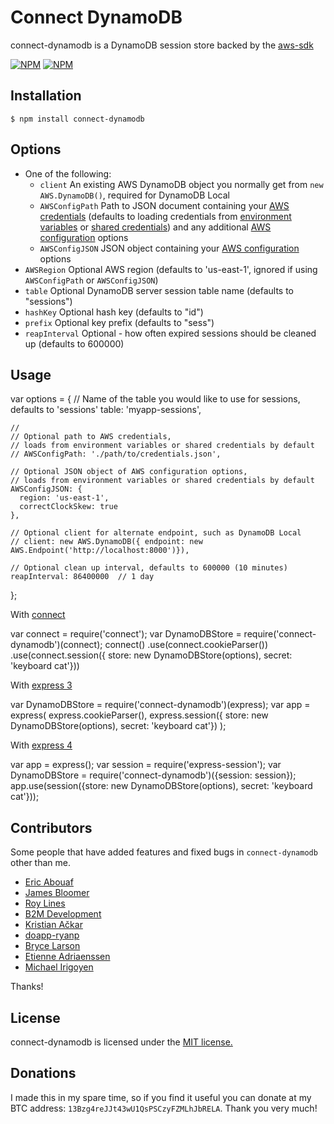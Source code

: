 # Connect DynamoDB

connect-dynamodb is a DynamoDB session store backed by the [aws-sdk](https://github.com/aws/aws-sdk-js)

[![NPM](https://nodei.co/npm/connect-dynamodb.png)](https://nodei.co/npm/connect-dynamodb/)
[![NPM](https://nodei.co/npm-dl/connect-dynamodb.png)](https://nodei.co/npm-dl/connect-dynamodb/)

## Installation

    $ npm install connect-dynamodb

## Options

  - One of the following:
    - `client` An existing AWS DynamoDB object you normally get from `new AWS.DynamoDB()`, required for DynamoDB Local
    - `AWSConfigPath` Path to JSON document containing your [AWS credentials](http://docs.aws.amazon.com/AWSJavaScriptSDK/guide/node-configuring.html#Credentials_from_Disk) (defaults to loading credentials from [environment variables](http://docs.aws.amazon.com/AWSJavaScriptSDK/guide/node-configuring.html#Credentials_from_Environment_Variables) or [shared credentials](http://docs.aws.amazon.com/sdk-for-javascript/v2/developer-guide/loading-node-credentials-shared.html)) and any additional [AWS configuration](http://docs.aws.amazon.com/AWSJavaScriptSDK/latest/AWS/Config.html) options
    - `AWSConfigJSON` JSON object containing your [AWS configuration](http://docs.aws.amazon.com/AWSJavaScriptSDK/latest/AWS/Config.html) options
  - `AWSRegion` Optional AWS region (defaults to 'us-east-1', ignored if using `AWSConfigPath` or `AWSConfigJSON`)
  - `table` Optional DynamoDB server session table name (defaults to "sessions")
  - `hashKey` Optional hash key (defaults to "id")
  - `prefix` Optional key prefix (defaults to "sess")
  - `reapInterval` Optional - how often expired sessions should be cleaned up (defaults to 600000)

## Usage

  var options = {
    // Name of the table you would like to use for sessions, defaults to 'sessions'
    table: 'myapp-sessions',

    //
    // Optional path to AWS credentials,
    // loads from environment variables or shared credentials by default
    // AWSConfigPath: './path/to/credentials.json',

    // Optional JSON object of AWS configuration options,
    // loads from environment variables or shared credentials by default
    AWSConfigJSON: {
      region: 'us-east-1',
      correctClockSkew: true
    },

    // Optional client for alternate endpoint, such as DynamoDB Local
    // client: new AWS.DynamoDB({ endpoint: new AWS.Endpoint('http://localhost:8000')}),

    // Optional clean up interval, defaults to 600000 (10 minutes)
    reapInterval: 86400000  // 1 day
  };

With [connect](https://github.com/senchalabs/connect)

  var connect = require('connect');
  var DynamoDBStore = require('connect-dynamodb')(connect);
  connect()
    .use(connect.cookieParser())
    .use(connect.session({ store: new DynamoDBStore(options), secret: 'keyboard cat'}))

With [express 3](http://expressjs.com/en/3x/api.html)

  var DynamoDBStore = require('connect-dynamodb')(express);
  var app = express(
    express.cookieParser(),
    express.session({ store: new DynamoDBStore(options), secret: 'keyboard cat'})
  );

With [express 4](http://expressjs.com/)

  var app = express();
  var session = require('express-session');
  var DynamoDBStore = require('connect-dynamodb')({session: session});
  app.use(session({store: new DynamoDBStore(options), secret: 'keyboard cat'}));

## Contributors

Some people that have added features and fixed bugs in `connect-dynamodb` other than me.

* [Eric Abouaf](https://github.com/neyric)
* [James Bloomer](https://github.com/jamesbloomer)
* [Roy Lines](https://github.com/roylines)
* [B2M Development](https://github.com/b2mdevelopment)
* [Kristian Ačkar](https://github.com/kristian-ackar)
* [doapp-ryanp](https://github.com/doapp-ryanp)
* [Bryce Larson](https://github.com/bryce-larson)
* [Etienne Adriaenssen](https://github.com/etiennea)
* [Michael Irigoyen](https://github.com/goyney)

Thanks!

## License

connect-dynamodb is licensed under the [MIT license.](https://github.com/ca98am79/connect-dynamodb/blob/master/LICENSE.txt)

## Donations

I made this in my spare time, so if you find it useful you can donate at my BTC address: `13Bzg4reJJt43wU1QsPSCzyFZMLhJbRELA`. Thank you very much!
